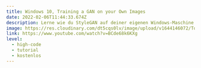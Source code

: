 ```yaml
---
title: Windows 10, Training a GAN on your Own Images
date: 2022-02-06T11:44:33.674Z
description: Lerne wie du StyleGAN auf deiner eigenen Windows-Maschine installieren kannst
image: https://res.cloudinary.com/dt5cqs0lv/image/upload/v1644146072/Tools/Tutorial/maxresdefault-2_xt9pw7.jpg
link: https://www.youtube.com/watch?v=BCde68k6KXg
level:
  - high-code
  - tutorial
  - kostenlos
---
```

